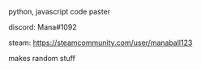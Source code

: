 python, javascript code paster

discord: Mana#1092

steam: https://steamcommunity.com/user/manaball123

makes random stuff
